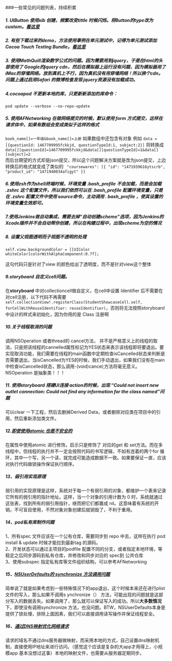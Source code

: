 ###一些常见的问题列表，持续积累
##### 1. UIButton 使用xib 创建，频繁改变tittle 时候闪烁。将Button的type改为 custom。[看这里](http://stackoverflow.com/questions/18946490/how-to-stop-unwanted-uibutton-animation-on-title-change)

##### 2. 有些下载过来的demo，方法使用事例在单元测试中，记得为单元测试添加Cocoa Touch Testing Bundle。[看这里](http://stackoverflow.com/questions/31794989/cant-add-unit-tests-to-existing-ios-app)

##### 3. 使用MathQuill渲染数学公式的问题。因为需要用到jquery，于是在html的头部使用了 Google的jquery cdn，然后在模拟器上运行没有问题，因为模拟器用了iMac的穿墙网络。放到真机上不行，因为真机没有用穿墙网络！所以换个cdn。问题上通过启用Safari 的微博检查发现 jquery资源没有加载成功。

##### 4.cocoapod 不更新本地的库，只更新新添加的库命令：    
`pod update --verbose --no-repo-update`

##### 5. 使用AFNetworking 在做网络提交的时候，默认使用 form 方式提交，这样在请求体中，如果有数组会变成类似于这样的格式 
`book_name[]=一年级&book_name[]=上册`
如果数组中还包含有对象 例如 `data =[{questionId: 1467709995fckkjd, questionTypeId:1, subject:2}]` 将转换成 `data[][questionId]=1467709995fckkjd&data[][questionTypeId]=1&data[][subject]=2`   
而后台期望的方式却是json提交，所以这个问题解决方案就是改为json提交，上边转换后的格式就变成了类似的 ` "coursewares": [{
		"id": "1471939616ytscrb",
		"product_id": "1471940034afigyt"
	}]`    
	
##### 6.使用zsh作为shell终端时候，环境变量 .bash_profile 不会加载，而是会加载 .zshrc 这个配置文件，所以我们依然可以在 .bash_profile 配置环境变量，只是在 .zshrc 配置文件中使用 source命令，主动调用 . bash_profile ，使其设置的环境变量生效即可。

##### 7.使用Jenkins做自动集成，需要去掉“自动创建scheme”选项，因为Jenkins的Xcode插件并不会自动帮你创建，所以在构建过程中，出现scheme为空的情况

##### 8. 设置父视图透明而子视图不透明的处理
 `self.view.backgroundColor = [[UIColor whiteColor]colorWithAlphaComponent:0.7f];`     
 
 这句代码只是针对了view 的颜色给出了透明度，而不是针对view这个整体
 
##### 9.storyboard 自定义cell问题。
在**storyboard** 中对collectioncell做自定义，在cell中设置 Identifier 后不需要在对cell注册，以下代码不再需要  `self.collectionView!.registerClass(StudentShowcaseCell.self, forCellWithReuseIdentifier: reuseIdentifier)`，否则将无法按照storyboard中设计的样式来初始化，因为你用的是 Class 注册啊

##### 10.关于线程取消的问题
调用NSOperation 或者thread的 cancel方法， 并不是严格意义上的线程的取消，只是把该线程的cannelled属性标记为YES状态来表示该线程即将要退出。要实现取消功能，我们需要在线程的main函数中定期检查isCancelled状态来判断是否需要退出，当isCancelled为YES的时候，我们手动退出，如果我们没有在main中检查isCancelled状态，那么调用-(void)cancel;方法将毫无意义。NSOperation 是抽象类！！！

##### 11. 使用storyboard 搭建UI连接 action的时候，出现 “Could not insert new outlet connection: Could not find any information for the class named”问题    
可以clear 一下工程，然后去删掉Derived Data，或者删除对应类在项目中的引用，然后重新添加类文件。

##### 12.[即使使用atomic 也是不安全的](http://mrpeak.cn/blog/ios-thread-safety/)
在属性中使用atomic 进行修饰，启示只是修饰了 对应的get 和 set方法。而在多线程中，但线程的执行并不一定会按照代码的书写逻辑，不如有连着的两个for 循环，其中一个写，另一个读，就完成可能造成数据不一致。如果要保证一直，应该对执行代码做锁操作保证执行顺序。

##### 13、弱引用实现原理
弱引用的实现原理是这样，系统对于每一个有弱引用的对象，都维护一个表来记录它所有的弱引用的指针地址。这样，当一个对象的引用计数为 0 时，系统就通过这张表，找到所有的弱引用指针，继而把它们都置成 nil。这意味着有系统的开销，不可盲目使用，不然对象对象创建后就销毁了，不利于重用。

##### 14、pod私有库制作问题
1、所有spec 文件应该在一个公有仓库，需要同步到 repo 中去，这样在执行 pod install & update 时候才能拉到最新tag 的源码。   
2、开发状态可以通过主项目的podfile 配置不同的分支，或者指定本地环境，等稳定之后同步源码到私有仓库，并修改和同步对应的 spec到 公共仓库   
3、使用subspec 指定私有库等文件组织结构，可以参考AFNetworking

##### 15、[NSUserDefaults的 synchronize 方法调用问题](http://stackoverflow.com/questions/37485109/is-it-mandatory-to-call-nsuserdefaults-synchronize-method)    
简单说了就是如果考虑到一些特殊情况下的app退出，这个时候本来还在进行plist文件的写入，那么如果不调用s ynchronize（） 方法，可能出现的问题就是这部分写入的数据丢失。如果调用了，那么就可以保证写入的成功。所以**大多数情况**下，即使没有调用synchronize 方法，也没问题。BTW，NSUserDefaults本身是提供了锁处理，排除上面因素，我们可以直接调用读写操作并保证线程安全。

##### 16、[通过DNS映射优化网络请求](http://mrpeak.cn/ios/2016/01/22/dnsmapping/)    
请求的域名不通过dns服务器做映射，而采用本地的方式，自己设置dns映射机制，直接使用IP地址来进行访问。（感觉这个应该是复杂的大app才用得上，小规模app 基本没想过这事）本地的映射文件，也需要从服务器定期同步。
